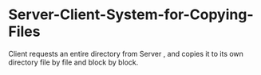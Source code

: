 # Server-Client-System-for-Copying-Files
Client requests an entire directory from Server , and copies it to its own directory file by file and block by block.
